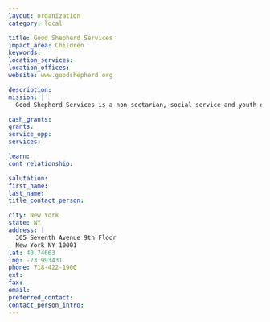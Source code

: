 ```yaml
---
layout: organization
category: local

title: Good Shepherd Services
impact_area: Children
keywords: 
location_services: 
location_offices: 
website: www.goodshepherd.org

description: 
mission: |
  Good Shepherd Services is a non-sectarian, social service and youth development agency which positively affects the lives of more than 18,000 children and families annually. Throughout our history, we have shown leadership in developing effective programs that help New York City's more vulnerable residents gain the support, skills and opportunities necessary for success in life. 

cash_grants: 
grants: 
service_opp: 
services: 

learn: 
cont_relationship: 

salutation: 
first_name: 
last_name: 
title_contact_person: 

city: New York
state: NY
address: |
  305 Seventh Avenue 9th Floor    
  New York NY 10001
lat: 40.74663
lng: -73.993431
phone: 718-422-1900
ext: 
fax: 
email: 
preferred_contact: 
contact_person_intro: 
---
```


